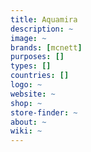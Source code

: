 ```yaml
---
title: Aquamira
description: ~
image: ~
brands: [mcnett]
purposes: []
types: []
countries: []
logo: ~
website: ~
shop: ~
store-finder: ~
about: ~
wiki: ~
---
```


